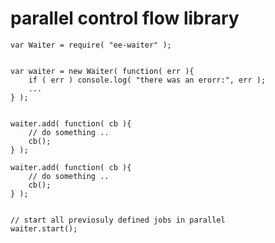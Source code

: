 # parallel control flow library


	var Waiter = require( "ee-waiter" );


	var waiter = new Waiter( function( err ){
		if ( err ) console.log( "there was an erorr:", err );
		...
	} );


	waiter.add( function( cb ){
		// do something ..
		cb();
	} );

	waiter.add( function( cb ){
		// do something ..
		cb();
	} );


	// start all previosuly defined jobs in parallel
	waiter.start();
